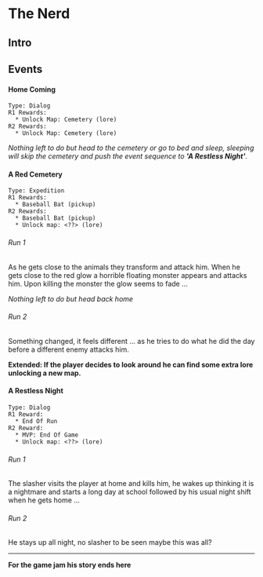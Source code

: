 # The Nerd

## Intro

## Events

#### Home Coming

```
Type: Dialog
R1 Rewards: 
  * Unlock Map: Cemetery (lore)
R2 Rewards: 
  * Unlock Map: Cemetery (lore)
```

*Nothing left to do but head to the cemetery or go to bed and sleep, sleeping will skip the cemetery and push the event sequence to **'A Restless Night'**.*


#### A Red Cemetery

```
Type: Expedition
R1 Rewards: 
  * Baseball Bat (pickup)
R2 Rewards: 
  * Baseball Bat (pickup)
  * Unlock map: <??> (lore)
```

###### Run 1

As he gets close to the animals they transform and attack him. When he gets close to the red glow a horrible floating monster appears and attacks him. Upon killing the monster the glow seems to fade ...

*Nothing left to do but head back home*

###### Run 2

Something changed, it feels different ... as he tries to do what he did the day before a different enemy attacks him. 

**Extended: If the player decides to look around he can find some extra lore unlocking a new map.**

#### A Restless Night

```
Type: Dialog
R1 Reward: 
  * End Of Run
R2 Reward: 
  * MVP: End Of Game
  * Unlock map: <??> (lore)
```

###### Run 1

The slasher visits the player at home and kills him, he wakes up thinking it is a nightmare and starts a long day at school followed by his usual night shift when he gets home ...

###### Run 2

He stays up all night, no slasher to be seen maybe this was all?

---
**For the game jam his story ends here**